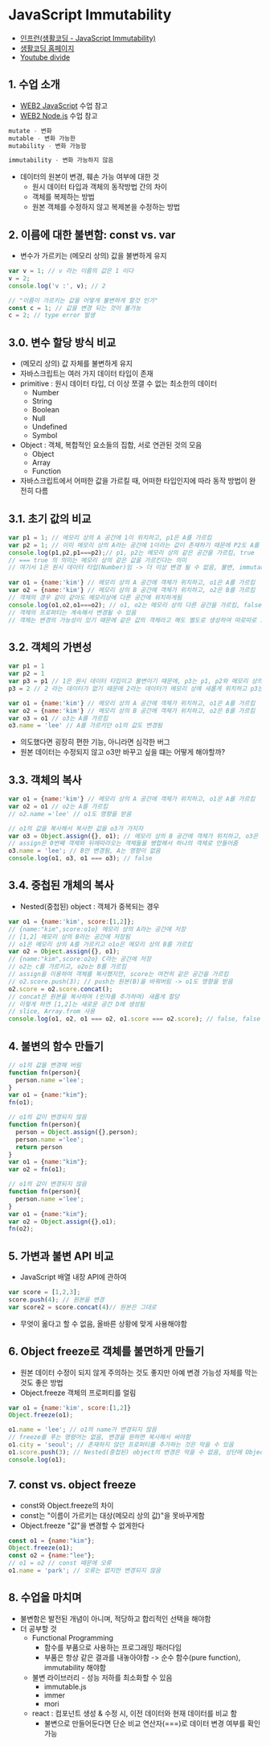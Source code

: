 # JavaScript Immutability

- [인프런(생활코딩 - JavaScript Immutability)](https://www.inflearn.com/course/javascript-immutability/dashboard)
- [생활코딩 홈페이지](https://opentutorials.org/module/4075)
- [Youtube divide](https://www.youtube.com/playlist?list=PLuHgQVnccGMBxNK38TqfBWk-QpEI7UkY8)

## 1. 수업 소개
- [WEB2 JavaScript](https://opentutorials.org/course/3085) 수업 참고
- [WEB2 Node.js](https://opentutorials.org/course/3332) 수업 참고
```js
mutate - 변화
mutable - 변화 가능한
mutability - 변화 가능함 

immutability - 변화 가능하지 않음
```
- 데이터의 원본이 변경, 훼손 가능 여부에 대한 것
  - 원시 데이터 타입과 객체의 동작방법 간의 차이
  - 객체를 복제하는 방법
  - 원본 객체를 수정하지 않고 복제본을 수정하는 방법

## 2. 이름에 대한 불변함: const vs. var
- 변수가 가르키는 (메모리 상의) 값을 불변하게 유지
```js
var v = 1; // v 라는 이름의 값은 1 이다
v = 2;
console.log('v :', v); // 2

// "이름이 가르키는 값을 어떻게 불변하게 할것 인가"
const c = 1; // 값을 변경 되는 것이 불가능
c = 2; // type error 발생
```

## 3.0. 변수 할당 방식 비교
- (메모리 상의) 값 자체를 불변하게 유지
- 자바스크립트는 여러 가지 데이터 타입이 존재
- primitive : 원시 데이터 타입, 더 이상 쪼갤 수 없는 최소한의 데이터
  - Number
  - String
  - Boolean
  - Null
  - Undefined
  - Symbol
- Object : 객체, 복합적인 요소들의 집합, 서로 연관된 것의 모음
  - Object
  - Array
  - Function
- 자바스크립트에서 어떠한 값을 가르킬 때, 어떠한 타입인지에 따라 동작 방법이 완전히 다름

## 3.1. 초기 값의 비교
```js
var p1 = 1; // 메모리 상의 A 공간에 1이 위치하고, p1은 A를 가르킴
var p2 = 1; // 이미 메모리 상의 A라는 공간에 1이라는 값이 존재하기 때문에 P2도 A를 가르킴
console.log(p1,p2,p1===p2);// p1, p2는 메모리 상의 같은 공간을 가르킴, true
// === true 의 의미는 메모리 상의 같은 값을 가르킨다는 의미
// 여기서 1은 원시 데이터 타입(Number)임 -> 더 이상 변경 될 수 없음, 불변, immutability
 
var o1 = {name:'kim'} // 메모리 상의 A 공간에 객체가 위치하고, o1은 A를 가르킴
var o2 = {name:'kim'} // 메모리 상의 B 공간에 객체가 위치하고, o2은 B를 가르킴
// 객체의 경우 같이 같아도 메모리상에 다른 공간에 위치하게됨
console.log(o1,o2,o1===o2); // o1, o2는 메모리 상의 다른 공간을 가르킴, false
// 객체의 프로퍼티는 계속해서 변경될 수 있음
// 객체는 변경의 가능성이 있기 때문에 같은 값의 객체라고 해도 별도로 생성하여 따로따로 보관
```

## 3.2. 객체의 가변성
```js
var p1 = 1 
var p2 = 1
var p3 = p1 // 1은 원시 데이터 타입이고 불변이기 때문에, p3는 p1, p2와 메모리 상의 같은 1을 가르킴
p3 = 2 // 2 라는 데이터가 없기 때문에 2라는 데이터가 메모리 상에 새롭게 위치하고 p3는 2를 가르킴, p1, p2는 변경되지 않음

var o1 = {name:'kim'} // 메모리 상의 A 공간에 객체가 위치하고, o1은 A를 가르킴
var o2 = {name:'kim'} // 메모리 상의 B 공간에 객체가 위치하고, o2은 B를 가르킴
var o3 = o1 // o3는 A를 가르킴
o3.name = 'lee' // A를 가르키던 o1의 값도 변경됨
```
- 의도했다면 굉장히 편한 기능, 아니라면 심각한 버그
- 원본 데이터는 수정되지 않고 o3만 바꾸고 싶을 떄는 어떻게 해야할까?

## 3.3. 객체의 복사
```js
var o1 = {name:'kim'} // 메모리 상의 A 공간에 객체가 위치하고, o1은 A를 가르킴
var o2 = o1 // o2는 A를 가르킴
// o2.name ='lee' // o1도 영향을 받음

// o1의 값을 복사해서 복사한 값을 o3가 가지자
var o3 = Object.assign({}, o1); // 메모리 상의 B 공간에 객체가 위치하고, o3은 B를 가르킴
// assign은 0번째 객체와 뒤에따라오는 객체들을 병합해서 하나의 객체로 만들어줌
o3.name = 'lee'; // B만 변경됨, A는 영향이 없음
console.log(o1, o3, o1 === o3); // false
```

## 3.4. 중첩된 개체의 복사
- Nested(중첩된) object : 객체가 중복되는 경우
```js
var o1 = {name:'kim', score:[1,2]};
// {name:"kim",score:o1o} 메모리 상의 A라는 공간에 저장
// [1,2] 메모리 상의 B라는 공간에 저장됨
// o1은 메모리 상의 A를 가르키고 o1o은 메모리 상의 B를 가르킴
var o2 = Object.assign({}, o1);
// {name:"kim",score:o2o} C라는 공간에 저장
// o2는 c를 가르키고, o2o는 B를 가르킴
// assign을 이용하여 객체를 복사했지만, score는 여전히 같은 공간을 가르킴
// o2.score.push(3); // push는 원본(B)을 바꿔버림 -> o1도 영향을 받음
o2.score = o2.score.concat();
// concat은 원본을 복사하여 (인자를 추가하여) 새롭게 할당 
// 이렇게 하면 [1,2]는 새로운 공간 D에 생성됨
// slice, Array.from 사용
console.log(o1, o2, o1 === o2, o1.score === o2.score); // false, false
```

## 4. 불변의 함수 만들기
```js
// o1의 값을 변경해 버림
function fn(person){
  person.name ='lee';
}
var o1 = {name:"kim"};
fn(o1);

// o1의 값이 변경되지 않음
function fn(person){
  person = Object.assign({},person);
  person.name ='lee';
  return person
}
var o1 = {name:"kim"};
var o2 = fn(o1);

// o1의 값이 변경되지 않음
function fn(person){
  person.name ='lee';
}
var o1 = {name:"kim"};
var o2 = Object.assign({},o1);
fn(o2);
```

## 5. 가변과 불변 API 비교
- JavaScript 배열 내장 API에 관하여
```js
var score = [1,2,3];
score.push(4); // 원본을 변경
var score2 = score.concat(4)// 원본은 그대로
```
- 무엇이 옮다고 할 수 없음, 올바른 상황에 맞게 사용해야함

## 6. Object freeze로 객체를 불면하게 만들기
- 원본 데이터 수정이 되지 않게 주의하는 것도 좋지만 아예 변경 가능성 자체를 막는 것도 좋은 방법
- Object.freeze 객체의 프로퍼티를 얼림
```js
var o1 = {name:'kim', score:[1,2]}
Object.freeze(o1);

o1.name = 'lee'; // o1의 name가 변경되지 않음
// freeze를 푸는 명령어는 없음, 변경을 원하면 복사해서 써야함
o1.city = 'seoul'; // 존재하지 않던 프로퍼티를 추가하는 것은 막을 수 있음
o1.score.push(3); // Nested(중첩된) object의 변경은 막을 수 없음, 상단에 Object.freeze(o1.score)를 추가하면 막을 수 있음
console.log(o1);
```

## 7. const vs. object freeze
- const와 Object.freeze의 차이
- const는 "이름이 가르키는 대상(메모리 상의 값)"을 못바꾸게함
- Object.freeze "값"을 변경할 수 없게한다
```js
const o1 = {name:"kim"};
Object.freeze(o1);
const o2 = {name:"lee"};
// o1 = o2 // const 때문에 오류
o1.name = 'park'; // 오류는 없지만 변경되지 않음
```

## 8. 수업을 마치며
- 불변함은 발전된 개념이 아니며, 적당하고 합리적인 선택을 해야함
- 더 공부할 것
  - Functional Programming 
    - 함수를 부품으로 사용하는 프로그래밍 패러다임
    - 부품은 항상 같은 결과를 내놓아야함 -> 순수 함수(pure function), immutability 해야함
  - 불변 라이브러리 - 성능 저하를 최소화할 수 있음
    - immutable.js
    - immer
    - mori
  - react : 컴포넌트 생성 & 수정 시, 이전 데이터와 현재 데이터를 비교 함
    - 불변으로 만들어둔다면 단순 비교 연산자(===)로 데이터 변경 여부를 확인 가능